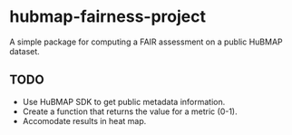 # hubmap-fairness-project
A simple package for computing a FAIR assessment on a public HuBMAP dataset.

## TODO
* Use HuBMAP SDK to get public metadata information.
* Create a function that returns the value for a metric (0-1).
* Accomodate results in heat map.
